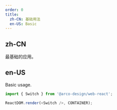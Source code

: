 ```yaml
---
order: 0
title:
  zh-CN: 基础用法
  en-US: Basic
---
```


## zh-CN

最基础的应用。

## en-US

Basic usage.

```js
import { Switch } from '@arco-design/web-react';

ReactDOM.render(<Switch />, CONTAINER);
```
